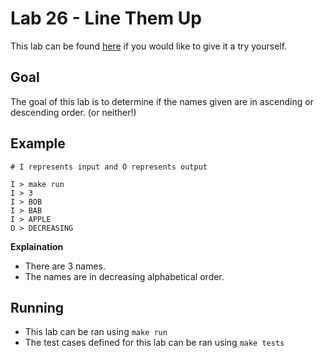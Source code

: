 # Lab 26 - Line Them Up

This lab can be found [here](https://open.kattis.com/problems/lineup) if you would like to give it a try yourself.

## Goal

The goal of this lab is to determine if the names given are in ascending or descending order. (or neither!)

## Example
```
# I represents input and O represents output

I > make run
I > 3
I > BOB
I > BAB
I > APPLE
O > DECREASING
```

**Explaination**
- There are 3 names.
- The names are in decreasing alphabetical order.

## Running

- This lab can be ran using `make run`
- The test cases defined for this lab can be ran using `make tests`
